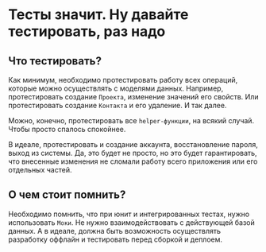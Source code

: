 # Тесты значит. Ну давайте тестировать, раз надо

## Что тестировать?

Как минимум, необходимо протестировать работу всех операций, которые можно осуществлять с моделями данных. Например, протестировать создание `Проекта`, изменение значений его свойств. Или протестировать создание `Контакта` и его удаление. И так далее.

Можно, конечно, протестировать все `helper-функции`, на всякий случай. Чтобы просто спалось спокойнее.

В идеале, протестировать и создание аккаунта, восстановление пароля, выход из системы. Да, это будет не просто, но это будет гарантировать, что внесенные изменения не сломали работу всего приложения или его отдельных частей.

## О чем стоит помнить?

Необходимо помнить, что при юнит и интегрированных тестах, нужно использовать `Моки`. Не нужно взаимодействовать с действующей базой данных. А в идеале, должна быть возможность осуществлять разработку оффлайн и тестировать перед сборкой и деплоем.
